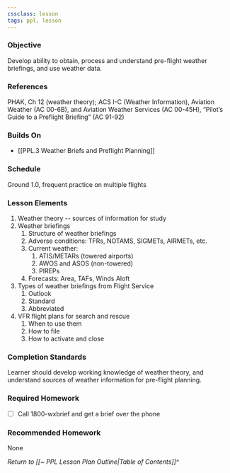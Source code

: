 ```yaml
---
cssclass: lesson
tags: ppl, lesson
---
```

### Objective
Develop ability to obtain, process and understand pre-flight weather briefings, and use weather data.

### References
PHAK, Ch 12 (weather theory); ACS I-C (Weather Information), Aviation Weather (AC 00-6B), and Aviation Weather Services (AC 00-45H), “Pilot’s Guide to a Preflight Briefing” (AC 91-92)

### Builds On
- [[PPL.3 Weather Briefs and Preflight Planning]]

### Schedule
Ground 1.0, frequent practice on multiple flights

### Lesson Elements
1. Weather theory -- sources of information for study
3. Weather briefings
	1. Structure of weather briefings
	2. Adverse conditions: TFRs, NOTAMS, SIGMETs, AIRMETs, etc.
	3. Current weather:
		1. ATIS/METARs (towered airports)
		2. AWOS and ASOS (non-towered)
		3. PIREPs
	4. Forecasts: Area, TAFs, Winds Aloft
4. Types of weather briefings from Flight Service
	1. Outlook
	2. Standard
	3. Abbreviated
5. VFR flight plans for search and rescue
	1. When to use them
	2. How to file
	3. How to activate and close

### Completion Standards
Learner should develop working knowledge of weather theory, and understand sources of weather information for pre-flight planning.

### Required Homework
 
- [ ] Call 1800-wxbrief and get a brief over the phone

### Recommended Homework
None

*Return to [[~ PPL Lesson Plan Outline|Table of Contents]]^*